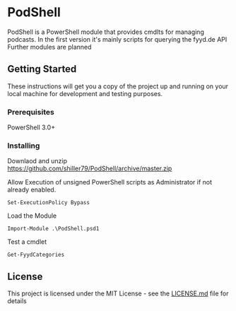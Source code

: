 # PodShell

PodShell is a PowerShell module that provides cmdlts for managing podcasts.
In the first version it's mainly scripts for querying the fyyd.de API
Further modules are planned

## Getting Started

These instructions will get you a copy of the project up and running on your local machine for development and testing purposes.

### Prerequisites

PowerShell 3.0+

### Installing

Downlaod and unzip https://github.com/shiller79/PodShell/archive/master.zip

Allow Execution of unsigned PowerShell scripts as Administrator if not already enabled.
```
Set-ExecutionPolicy Bypass
```

Load the Module
```
Import-Module .\PodShell.psd1
```

Test a cmdlet
```
Get-FyydCategories
```

## License

This project is licensed under the MIT License - see the [LICENSE.md](LICENSE.md) file for details